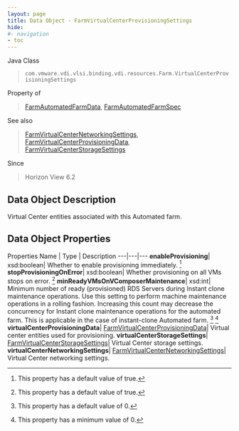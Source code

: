 ```yaml
---
layout: page
title: Data Object - FarmVirtualCenterProvisioningSettings
hide:
#- navigation
- toc
---
```






Java Class
> `com.vmware.vdi.vlsi.binding.vdi.resources.Farm.VirtualCenterProvisioningSettings`

Property of
> [FarmAutomatedFarmData](vdi.resources.Farm.AutomatedFarmData.md#field_detail), [FarmAutomatedFarmSpec](vdi.resources.Farm.AutomatedFarmSpec.md#field_detail)

See also
> [FarmVirtualCenterNetworkingSettings](vdi.resources.Farm.VirtualCenterNetworkingSettings.md), [FarmVirtualCenterProvisioningData](vdi.resources.Farm.VirtualCenterProvisioningData.md), [FarmVirtualCenterStorageSettings](vdi.resources.Farm.VirtualCenterStorageSettings.md)

Since
> Horizon View 6.2


## Data Object Description

Virtual Center entities associated with this Automated farm.

## Data Object Properties
Properties
Name |  Type |  Description
---|---|---
**enableProvisioning**|  xsd:boolean|  Whether to enable provisioning immediately. [^6]
**stopProvisioningOnError**|  xsd:boolean|  Whether provisioning on all VMs stops on error. [^6]
**minReadyVMsOnVComposerMaintenance**|  xsd:int|  Minimum number of ready (provisioned) RDS Servers during Instant clone maintenance operations. Use this setting to perform machine maintenance operations in a rolling fashion. Increasing this count may decrease the concurrency for Instant clone maintenance operations for the automated farm. This is applicable in the case of instant-clone Automated farm. [^19] [^72]
**virtualCenterProvisioningData**| [FarmVirtualCenterProvisioningData](vdi.resources.Farm.VirtualCenterProvisioningData.md)|  Virtual center entities used for provisioning.
**virtualCenterStorageSettings**| [FarmVirtualCenterStorageSettings](vdi.resources.Farm.VirtualCenterStorageSettings.md)|  Virtual Center storage settings.
**virtualCenterNetworkingSettings**| [FarmVirtualCenterNetworkingSettings](vdi.resources.Farm.VirtualCenterNetworkingSettings.md)|  Virtual Center networking settings.


 


[^6]: This property has a default value of true.
[^19]: This property has a default value of 0.
[^72]: This property has a minimum value of 0.